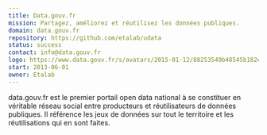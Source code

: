 ```yaml
---
title: Data.gouv.fr
mission: Partagez, améliorez et réutilisez les données publiques.
domain: data.gouv.fr
repository: https://github.com/etalab/udata
status: success
contact: info@data.gouv.fr
logo: https://www.data.gouv.fr/s/avatars/2015-01-12/88253549b48545b182ebd22c6d891c0b/datagouv.png
start: 2013-06-01
owner: Etalab
---
```


data.gouv.fr est le premier portail open data national à se constituer en véritable réseau social entre producteurs et réutilisateurs de données publiques. Il référence les jeux de données sur tout le territoire et les réutilisations qui en sont faites.

